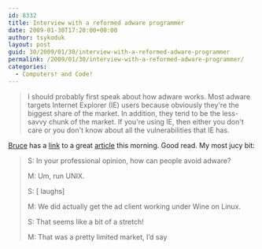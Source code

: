 ```yaml
---
id: 8332
title: Interview with a reformed adware programmer
date: 2009-01-30T17:20:00+00:00
author: tsykoduk
layout: post
guid: 30/2009/01/30/interview-with-a-reformed-adware-programmer
permalink: /2009/01/30/interview-with-a-reformed-adware-programmer/
categories:
  - Computers! and Code!
---
```

<blockquote>I should probably first speak about how adware works. Most adware targets Internet Explorer (IE) users because obviously they're the biggest share of the market. In addition, they tend to be the less-savvy chunk of the market. If you're using IE, then either you don't care or you don't know about all the vulnerabilities that IE has.</blockquote>

<!--more-->

<p><a href="http://www.schneier.com/blog/archives/2006/08/bruce_schneier.html">Bruce</a> has a <a href="http://www.schneier.com/blog/archives/2009/01/interview_with_10.html">link</a> to a great <a href="http://philosecurity.org/2009/01/12/interview-with-an-adware-author">article</a> this morning. Good read. My most jucy bit:</p>


<blockquote>S: In your professional opinion, how can people avoid adware?

<p>M: Um, run <span class="caps">UNIX</span>.</p>


<p>S: [ laughs]</p>


<p>M: We did actually get the ad client working under Wine on Linux.</p>


<p>S: That seems like a bit of a stretch!</p>


<p>M: That was a pretty limited market, I’d say</blockquote></p>